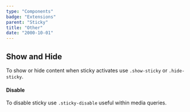 ```yaml
---
type: "Components"
badge: "Extensions"
parent: "Sticky"
title: "Other"
date: "2000-10-01"
---
```


## Show and Hide

To show or hide content when sticky activates use `.show-sticky` or `.hide-sticky`.

<demo>
  <div class="gatsby_demo_item" data-iframe="iframe/components/sticky/showhide-top">
  </div>
  <div class="gatsby_demo_item" data-iframe="iframe/components/sticky/showhide-bottom">
  </div>
  <div class="gatsby_demo_item" data-iframe="iframe/components/sticky/showhide-hide">
  </div>
</demo>

#### Disable

To disable sticky use `.sticky-disable` useful within media queries.

<demo>
  <div class="gatsby_demo_item" data-iframe="iframe/components/sticky/disable">
  </div>
</demo>
